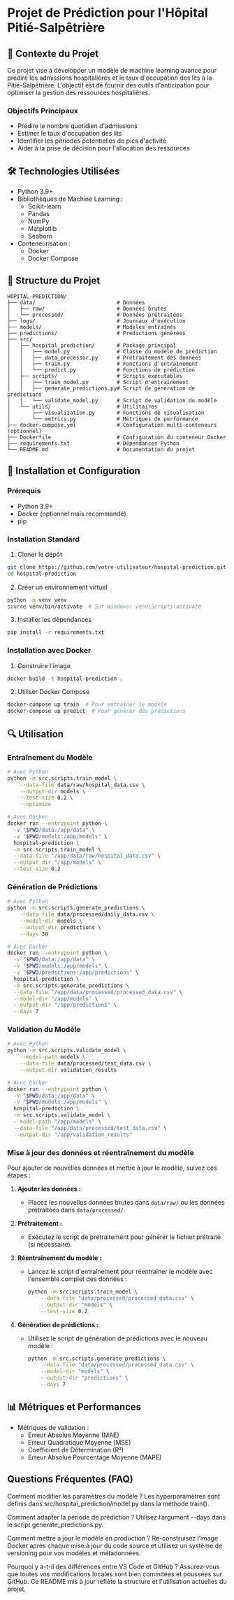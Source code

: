 # Projet de Prédiction pour l'Hôpital Pitié-Salpêtrière

## 🏥 Contexte du Projet

Ce projet vise à développer un modèle de machine learning avancé pour prédire les admissions hospitalières et le taux d'occupation des lits à la Pitié-Salpêtrière. L'objectif est de fournir des outils d'anticipation pour optimiser la gestion des ressources hospitalières.

### Objectifs Principaux

- Prédire le nombre quotidien d'admissions
- Estimer le taux d'occupation des lits
- Identifier les périodes potentielles de pics d'activité
- Aider à la prise de décision pour l'allocation des ressources

## 🛠 Technologies Utilisées

- Python 3.9+
- Bibliothèques de Machine Learning :
  - Scikit-learn
  - Pandas
  - NumPy
  - Matplotlib
  - Seaborn
- Conteneurisation :
  - Docker
  - Docker Compose

## 📂 Structure du Projet

```
HOPITAL-PREDICTION/
├── data/                          # Données
│   ├── raw/                       # Données brutes
│   └── processed/                 # Données prétraitées
├── logs/                          # Journaux d'exécution
├── models/                        # Modèles entraînés
├── predictions/                   # Prédictions générées
├── src/
│   ├── hospital_prediction/       # Package principal
│   │   ├── model.py               # Classe du modèle de prédiction
│   │   ├── data_processor.py      # Prétraitement des données
│   │   ├── train.py               # Fonctions d'entraînement
│   │   └── predict.py             # Fonctions de prédiction
│   ├── scripts/                   # Scripts exécutables
│   │   ├── train_model.py         # Script d'entraînement
│   │   ├── generate_predictions.py# Script de génération de prédictions
│   │   └── validate_model.py      # Script de validation du modèle
│   └── utils/                     # Utilitaires
│       ├── visualization.py       # Fonctions de visualisation
│       └── metrics.py             # Métriques de performance
├── docker-compose.yml             # Configuration multi-conteneurs (optionnel)
├── Dockerfile                     # Configuration du conteneur Docker
├── requirements.txt               # Dépendances Python
└── README.md                      # Documentation du projet
```

## 🚀 Installation et Configuration

### Prérequis

- Python 3.9+
- Docker (optionnel mais recommandé)
- pip

### Installation Standard

1. Cloner le dépôt
```bash
git clone https://github.com/votre-utilisateur/hospital-prediction.git
cd hospital-prediction
```

2. Créer un environnement virtuel
```bash
python -m venv venv
source venv/bin/activate  # Sur Windows: venv\Scripts\activate
```

3. Installer les dépendances
```bash
pip install -r requirements.txt
```

### Installation avec Docker

1. Construire l'image
```bash
docker build -t hospital-prediction .
```

2. Utiliser Docker Compose
```bash
docker-compose up train  # Pour entraîner le modèle
docker-compose up predict  # Pour générer des prédictions
```

## 🔍 Utilisation

### Entraînement du Modèle

```bash
# Avec Python
python -m src.scripts.train_model \
    --data-file data/raw/hospital_data.csv \
    --output-dir models \
    --test-size 0.2 \
    --optimize

# Avec Docker
docker run --entrypoint python \
  -v "$PWD/data:/app/data" \
  -v "$PWD/models:/app/models" \
  hospital-prediction \
  -m src.scripts.train_model \
  --data-file "/app/data/raw/hospital_data.csv" \
  --output-dir "/app/models" \
  --test-size 0.2
```

### Génération de Prédictions

```bash
# Avec Python
python -m src.scripts.generate_predictions \
    --data-file data/processed/daily_data.csv \
    --model-dir models \
    --output-dir predictions \
    --days 30

# Avec Docker
docker run --entrypoint python \
  -v "$PWD/data:/app/data" \
  -v "$PWD/models:/app/models" \
  -v "$PWD/predictions:/app/predictions" \
  hospital-prediction \
  -m src.scripts.generate_predictions \
  --data-file "/app/data/processed/processed_data.csv" \
  --model-dir "/app/models" \
  --output-dir "/app/predictions" \
  --days 7
```

### Validation du Modèle

```bash
# Avec Python
python -m src.scripts.validate_model \
    --model-path models \
    --data-file data/processed/test_data.csv \
    --output-dir validation_results
```

```bash
# Avec Docker
docker run --entrypoint python \
  -v "$PWD/data:/app/data" \
  -v "$PWD/models:/app/models" \
  hospital-prediction \
  -m src.scripts.validate_model \
  --model-path "/app/models" \
  --data-file "/app/data/processed/test_data.csv" \
  --output-dir "/app/validation_results"
```

### Mise à jour des données et réentraînement du modèle

Pour ajouter de nouvelles données et mettre à jour le modèle, suivez ces étapes :

1. **Ajouter les données :**  
   - Placez les nouvelles données brutes dans `data/raw/` ou les données prétraitées dans `data/processed/`.

2. **Prétraitement :**  
   - Exécutez le script de prétraitement pour générer le fichier prétraité (si nécessaire).

3. **Réentraînement du modèle :**  
   - Lancez le script d'entraînement pour réentraîner le modèle avec l'ensemble complet des données :
     ```bash
     python -m src.scripts.train_model \
         --data-file "data/processed/processed_data.csv" \
         --output-dir "models" \
         --test-size 0.2
     ```

4. **Génération de prédictions :**  
   - Utilisez le script de génération de prédictions avec le nouveau modèle :
     ```bash
     python -m src.scripts.generate_predictions \
         --data-file "data/processed/processed_data.csv" \
         --model-dir "models" \
         --output-dir "predictions" \
         --days 7
     ```


## 📊 Métriques et Performances

- Métriques de validation :
  - Erreur Absolue Moyenne (MAE)
  - Erreur Quadratique Moyenne (MSE)
  - Coefficient de Détermination (R²)
  - Erreur Absolue Pourcentage Moyenne (MAPE)

## Questions Fréquentes (FAQ)
Comment modifier les paramètres du modèle ?
Les hyperparamètres sont définis dans src/hospital_prediction/model.py dans la méthode train().

Comment adapter la période de prédiction ?
Utilisez l’argument --days dans le script generate_predictions.py.

Comment mettre à jour le modèle en production ?
Re-construisez l’image Docker après chaque mise à jour du code source et utilisez un système de versioning pour vos modèles et métadonnées.

Pourquoi y a-t-il des différences entre VS Code et GitHub ?
Assurez-vous que toutes vos modifications locales sont bien commitées et poussées sur GitHub. Ce README mis à jour reflète la structure et l'utilisation actuelles du projet.

